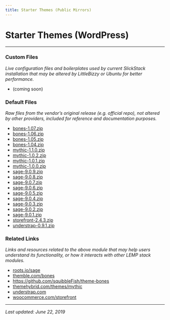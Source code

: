 ```yaml
---
title: Starter Themes (Public Mirrors)
---
```


# Starter Themes (WordPress)

----

### Custom Files

*Live configuration files and boilerplates used by current SlickStack installation that may be altered by LittleBizzy or Ubuntu for better performance.*

* (coming soon)

### Default Files

*Raw files from the vendor’s original release (e.g. official repo), not altered by other providers, included for reference and documentation purposes.*

* <a href="bones-1.07.zip">bones-1.07.zip</a>
* <a href="bones-1.06.zip">bones-1.06.zip</a>
* <a href="bones-1.05.zip">bones-1.05.zip</a>
* <a href="bones-1.04.zip">bones-1.04.zip</a>
* <a href="mythic-1.1.0.zip">mythic-1.1.0.zip</a>
* <a href="mythic-1.0.2.zip">mythic-1.0.2.zip</a>
* <a href="mythic-1.0.1.zip">mythic-1.0.1.zip</a>
* <a href="mythic-1.0.0.zip">mythic-1.0.0.zip</a>
* <a href="sage-9.0.9.zip">sage-9.0.9.zip</a>
* <a href="sage-9.0.8.zip">sage-9.0.8.zip</a>
* <a href="sage-9.0.7.zip">sage-9.0.7.zip</a>
* <a href="sage-9.0.6.zip">sage-9.0.6.zip</a>
* <a href="sage-9.0.5.zip">sage-9.0.5.zip</a>
* <a href="sage-9.0.4.zip">sage-9.0.4.zip</a>
* <a href="sage-9.0.3.zip">sage-9.0.3.zip</a>
* <a href="sage-9.0.2.zip">sage-9.0.2.zip</a>
* <a href="sage-9.0.1.zip">sage-9.0.1.zip</a>
* <a href="storefront-2.4.3.zip">storefront-2.4.3.zip</a>
* <a href="understrap-0.9.1.zip">understrap-0.9.1.zip</a>

### Related Links

*Links and resources related to the above module that may help users understand its functionality, or how it interacts with other LEMP stack modules.*

* <a href="https://roots.io/sage/">roots.io/sage</a>
* <a href="https://themble.com/bones/">themble.com/bones</a>
* <a href="https://github.com/squibbleFish/theme-bones">https://github.com/squibbleFish/theme-bones</a>
* <a href="https://themehybrid.com/themes/mythic">themehybrid.com/themes/mythic</a>
* <a href="https://understrap.com/">understrap.com</a>
* <a href="https://woocommerce.com/storefront/">woocommerce.com/storefront</a>

----

*Last updated: June 22, 2019*
